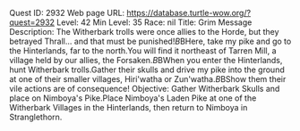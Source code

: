 Quest ID: 2932
Web page URL: https://database.turtle-wow.org/?quest=2932
Level: 42
Min Level: 35
Race: nil
Title: Grim Message
Description: The Witherbark trolls were once allies to the Horde, but they betrayed Thrall... and that must be punished!$B$BHere, take my pike and go to the Hinterlands, far to the north.You will find it northeast of Tarren Mill, a village held by our allies, the Forsaken.$B$BWhen you enter the Hinterlands, hunt Witherbark trolls.Gather their skulls and drive my pike into the ground at one of their smaller villages, Hiri'watha or Zun'watha.$B$BShow them their vile actions are of consequence!
Objective: Gather Witherbark Skulls and place on Nimboya's Pike.Place Nimboya's Laden Pike at one of the Witherbark Villages in the Hinterlands, then return to Nimboya in Stranglethorn.
